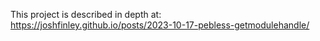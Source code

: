 This project is described in depth at: https://joshfinley.github.io/posts/2023-10-17-pebless-getmodulehandle/
